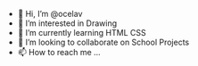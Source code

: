 - 👋 Hi, I’m @ocelav
- 👀 I’m interested in Drawing
- 🌱 I’m currently learning HTML CSS 
- 💞️ I’m looking to collaborate on School Projects
- 📫 How to reach me ...

<!---
ocelav/ocelav is a ✨ special ✨ repository because its `README.md` (this file) appears on your GitHub profile.
You can click the Preview link to take a look at your changes.
--->
